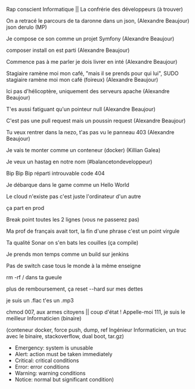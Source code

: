Rap conscient Informatique || La confrérie des développeurs (à trouver)

On a retracé le parcours de ta daronne
dans un json, (Alexandre Beaujour)
json derulo (MP)

Je compose ce son comme un projet Symfony (Alexandre Beaujour)

composer install on est parti (Alexandre Beaujour)

Commence pas à me parler
je dois livrer en inté (Alexandre Beaujour)

Stagiaire ramène moi mon café, "mais il se prends pour qui lui", SUDO stagiaire ramène moi mon café (foireux) (Alexandre Beaujour)

Ici pas d'hélicoptère, uniquement des serveurs apache (Alexandre Beaujour)

T'es aussi fatiguant qu'un pointeur null (Alexandre Beaujour)

C'est pas une pull request mais un poussin request (Alexandre Beaujour)

Tu veux rentrer dans la nezo, t'as pas vu le panneau 403 (Alexandre Beaujour)

Je vais te monter comme un conteneur (docker) (Killian Galea)

Je veux un hastag en notre nom (#balancetondeveloppeur)

Bip Bip Bip réparti introuvable code 404

Je débarque dans le game comme un Hello World

Le cloud n'existe pas c'est juste l'ordinateur d'un autre

ça part en prod

Break point toutes les 2 lignes (vous ne passerez pas)

Ma prof de français avait tort, la fin d'une phrase c'est un point virgule

Ta qualité Sonar on s'en bats les couilles (ça compile)

Je prends mon temps comme un build sur jenkins

Pas de switch case tous le monde à la même enseigne

rm -rf / dans ta gueule

plus de remboursement, ça reset --hard sur mes dettes

je suis un .flac t'es un .mp3

chmod 007, aux armes citoyens || coup d'état !
Appelle-moi 111, je suis le meilleur Informaticien (binaire)

(conteneur docker, force push, dump, ref Ingénieur Informaticien, un truc avec le binaire, stackoverflow, dual boot, tar.gz)

- Emergency: system is unusable
- Alert: action must be taken immediately
- Critical: critical conditions
- Error: error conditions
- Warning: warning conditions
- Notice: normal but significant condition)
